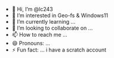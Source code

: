 - 👋 Hi, I’m @lc243
- 👀 I’m interested in Geo-fs & Windows11
- 🌱 I’m currently learning ... 
- 💞️ I’m looking to collaborate on ...
- 📫 How to reach me ...
- 😄 Pronouns: ...
- ⚡ Fun fact: ... i have a scratch account 

<!---
lc243/lc243 is a ✨ special ✨ repository because its `README.md` (this file) appears on your GitHub profile.
You can click the Preview link to take a look at your changes.
--->
